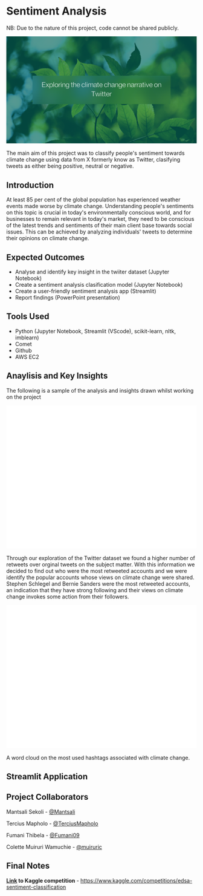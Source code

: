 # Sentiment Analysis

NB: Due to the nature of this project, code cannot be shared publicly.

![Project Thumbnail](/sentiment_analysis.png "Project Thumbnail")

The main aim of this project was to classify people's sentiment towards climate change using data from X formerly know as Twitter, clasifying tweets as either being positive, neutral or negative.

## Introduction

At least 85 per cent of the global population has experienced weather events made worse by climate change. Understanding people's sentiments on this topic is crucial in today's environmentally conscious world, and for businesses to remain relevant in today's market, they need to be conscious of the latest trends and sentiments of their main client base towards social issues. This can be achieved by analyzing individuals' tweets to determine their opinions on climate change.

## Expected Outcomes

- Analyse and identify key insight in the twiiter dataset (Jupyter Notebook)
- Create a sentiment analysis clasification model (Jupyter Notebook)
- Create a user-friendly sentiment analysis app (Streamlit)
- Report findings (PowerPoint presentation)

## Tools Used

- Python (Jupyter Notebook, Streamlit (VScode), scikit-learn, nltk, imblearn)
- Comet
- Github
- AWS EC2

## Anaylisis and Key Insights

The following is a sample of the analysis and insights drawn whilst working on the project

![Project graph](/graph.png "Project graph")

Through our exploration of the Twitter dataset we found a higher number of retweets over orginal tweets on the subject matter. With this information we decided to find out who were the most retweeted accounts and we were identify the popular accounts whose views on climate change were shared. Stephen Schlegel and Bernie Sanders were the most retweeted accounts, an indication that they have strong following and their views on climate change invokes some action from their followers.

![Project graph](/wordcloud.png "Project graph")

A word cloud on the most used hashtags associated with climate change.

## Streamlit Application

## Project Collaborators

Mantsali Sekoli -
[@Mantsali](https://github.com/Mantsali)

Tercius Mapholo -
[@TerciusMapholo](https://github.com/TerciusMapholo)

Fumani Thibela -
[@Fumani09](https://github.com/Fumani09)

Colette Muiruri Wamuchie -
[@muiruric](https://github.com/muiruric)

## Final Notes

**[Link](https://www.kaggle.com/competitions/edsa-sentiment-classification) to Kaggle competition** - https://www.kaggle.com/competitions/edsa-sentiment-classification
